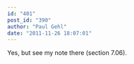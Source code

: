 ```yaml
---
id: "401"
post_id: "390"
author: "Paul Gehl"
date: "2011-11-26 18:07:01"
---
```

Yes, but see my note there (section 7.06).
